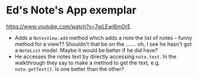 # Ed's Note's App exemplar

 <https://www.youtube.com/watch?v=7wLEwj6mOrE>

 - Adds a `NotesView.add` method which adds a note the list of notes - funny method for a view?? Shouldn't that be on the ....... oh, I see he hasn't got a `NoteList` model. Maybe it would be better if he did have?
 - He accesses the notes text by directly accessing `note.text`. In the walkthrough they say to make a method to get the text, e.g. `note.getText()`. Is one better than the other?